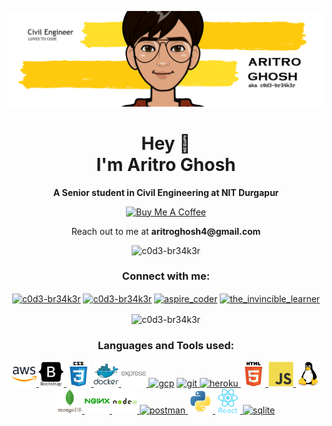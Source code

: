 ![Aritro Ghosh Banner Image](./banner.png)
<div>
<h1 align="center">Hey 👋 <br> I'm Aritro Ghosh <br></h1>
  
<p align="center"><b>A Senior student in Civil Engineering at NIT Durgapur<a href=""></a></b></p>

<p align="center"><a href="https://www.buymeacoffee.com/aritroghosh" target="_blank"><img src="https://cdn.buymeacoffee.com/buttons/v2/default-yellow.png" alt="Buy Me A Coffee" style="height: 60px !important;width: 217px !important;" ></a></b></p>
<p align="center">Reach out to me at <b>aritroghosh4@gmail.com</b></p>

<!-- <p align="center"> <a href="https://github.com/c0d3-br34k3r/github-profile-trophy"><img src="https://github-profile-trophy.vercel.app/?username=c0d3-br34k3r" alt="c0d3-br34k3r"/></a> </p> -->
  
<p align="center"> <img src="https://komarev.com/ghpvc/?username=c0d3-br34k3r&label=Profile%20views&color=green&style=flat" alt="c0d3-br34k3r" /> </p>

<h3 align="center">Connect with me:</h3>

<p align="center"> 
<a href="https://www.linkedin.com/in/aritroghosh4" target="blank"><img align="center" src="https://cdn.jsdelivr.net/npm/simple-icons@3.0.1/icons/linkedin.svg" alt="c0d3-br34k3r" height="30" width="40" /></a>
  <a href="https://instagram.com/aritro_gg" target="blank"><img align="center" src="https://cdn.jsdelivr.net/npm/simple-icons@3.0.1/icons/instagram.svg" alt="c0d3-br34k3r" height="30" width="40" /></a>
<a href="https://www.codechef.com/users/aspire_coder" target="blank"><img align="center" src="https://cdn.jsdelivr.net/npm/simple-icons@3.1.0/icons/codechef.svg" alt="aspire_coder" height="30" width="40" /></a>
<a href="https://codeforces.com/profile/the_invincible_learner" target="blank"><img align="center" src="https://cdn.jsdelivr.net/npm/simple-icons@3.0.1/icons/codeforces.svg" alt="the_invincible_learner" height="30" width="40" /></a>
</p>

<p align="center"><img align="center" src="https://github-readme-stats.vercel.app/api/top-langs?username=c0d3-br34k3r&show_icons=true&locale=en&layout=compact" alt="c0d3-br34k3r" /></p>

<div >
<!-- <p style="display: flex;" display="flex" align="center" ><img align="center" src="https://github-readme-stats.vercel.app/api?username=c0d3-br34k3r&show_icons=true&locale=en" alt="c0d3-br34k3r" /></p> -->

</div>
<h3 align="center">Languages and Tools used:</h3>
<p align="center"> <a href="https://aws.amazon.com" target="_blank"> <img src="https://raw.githubusercontent.com/devicons/devicon/master/icons/amazonwebservices/amazonwebservices-original-wordmark.svg" alt="aws" width="40" height="40"/> </a> <a href="https://getbootstrap.com" target="_blank"> <img src="https://raw.githubusercontent.com/devicons/devicon/master/icons/bootstrap/bootstrap-plain-wordmark.svg" alt="bootstrap" width="40" height="40"/> </a> <a href="https://www.w3schools.com/css/" target="_blank"> <img src="https://raw.githubusercontent.com/devicons/devicon/master/icons/css3/css3-original-wordmark.svg" alt="css3" width="40" height="40"/> </a> <a href="https://www.docker.com/" target="_blank"> <img src="https://raw.githubusercontent.com/devicons/devicon/master/icons/docker/docker-original-wordmark.svg" alt="docker" width="40" height="40"/> </a> <a href="https://expressjs.com" target="_blank"> <img src="https://raw.githubusercontent.com/devicons/devicon/master/icons/express/express-original-wordmark.svg" alt="express" width="40" height="40"/> </a> <a href="https://cloud.google.com" target="_blank"> <img src="https://www.vectorlogo.zone/logos/google_cloud/google_cloud-icon.svg" alt="gcp" width="40" height="40"/></a> <a href="https://git-scm.com/" target="_blank"> <img src="https://www.vectorlogo.zone/logos/git-scm/git-scm-icon.svg" alt="git" width="40" height="40"/> </a> <a href="https://heroku.com" target="_blank"> <img src="https://www.vectorlogo.zone/logos/heroku/heroku-icon.svg" alt="heroku" width="40" height="40"/> </a> <a href="https://www.w3.org/html/" target="_blank"> <img src="https://raw.githubusercontent.com/devicons/devicon/master/icons/html5/html5-original-wordmark.svg" alt="html5" width="40" height="40"/> </a> <a href="https://developer.mozilla.org/en-US/docs/Web/JavaScript" target="_blank"> <img src="https://raw.githubusercontent.com/devicons/devicon/master/icons/javascript/javascript-original.svg" alt="javascript" width="40" height="40"/> </a> <a href="https://www.linux.org/" target="_blank"> <img src="https://raw.githubusercontent.com/devicons/devicon/master/icons/linux/linux-original.svg" alt="linux" width="40" height="40"/> </a> <a href="https://www.mongodb.com/" target="_blank"> <img src="https://raw.githubusercontent.com/devicons/devicon/master/icons/mongodb/mongodb-original-wordmark.svg" alt="mongodb" width="40" height="40"/> </a> <a href="https://www.nginx.com" target="_blank"> <img src="https://raw.githubusercontent.com/devicons/devicon/master/icons/nginx/nginx-original.svg" alt="nginx" width="40" height="40"/> </a> <a href="https://nodejs.org" target="_blank"> <img src="https://raw.githubusercontent.com/devicons/devicon/master/icons/nodejs/nodejs-original-wordmark.svg" alt="nodejs" width="40" height="40"/> </a> <a href="https://postman.com" target="_blank"> <img src="https://www.vectorlogo.zone/logos/getpostman/getpostman-icon.svg" alt="postman" width="40" height="40"/> </a> <a href="https://www.python.org" target="_blank"> <img src="https://raw.githubusercontent.com/devicons/devicon/master/icons/python/python-original.svg" alt="python" width="40" height="40"/> </a> <a href="https://reactjs.org/" target="_blank"> <img src="https://raw.githubusercontent.com/devicons/devicon/master/icons/react/react-original-wordmark.svg" alt="react" width="40" height="40"/> </a> <a href="https://www.sqlite.org/" target="_blank"> <img src="https://www.vectorlogo.zone/logos/sqlite/sqlite-icon.svg" alt="sqlite" width="40" height="40"/> </a> </p>

</div>

